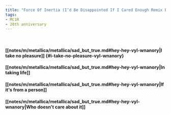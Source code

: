 ```yaml
---
title: "Force Of Inertia (I’d Be Disappointed If I Cared Enough Remix By Fix8Sed8)"
tags:
- MC1R
- 20th anniversary
---
```

&nbsp;
#### [[notes/m/metallica/metallica/sad_but_true.md#hey-hey-vyl-wnanory|I take no pleasure]] {#i-take-no-pleasure-vyl-wnanory}
#### [[notes/m/metallica/metallica/sad_but_true.md#hey-hey-vyl-wnanory|In taking life]]
#### [[notes/m/metallica/metallica/sad_but_true.md#hey-hey-vyl-wnanory|If it's from a person]]
#### [[notes/m/metallica/metallica/sad_but_true.md#hey-hey-vyl-wnanory|Who doesn't care about it]]
